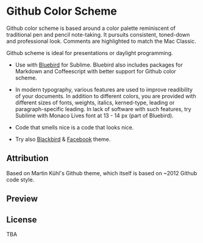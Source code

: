 # Github Color Scheme

Github color scheme is based around a color palette reminiscent of traditional pen and pencil note-taking. It pursuits consistent, toned-down and professional look. Comments are highlighted to match the Mac Classic.  

Github scheme is ideal for presentations or daylight programming.  
     
* Use with [Bluebird](https://github.com/mbixby/bluebird) for Sublime. Bluebird also includes packages for Markdown and Coffeescript with better support for Github color scheme. 
  
* In modern typography, various features are used to improve readibility of your documents. In addition to different colors, you are provided with different sizes of fonts, weights, italics, kerned-type, leading or paragraph-specific leading. In lack of software with such features, try Sublime with Monaco Lives font at 13 - 14 px (part of Bluebird).   

* Code that smells nice is a code that looks nice.   

* Try also [Blackbird](https://github.com/mbixby/blackbird) & [Facebook](https://github.com/mbixby/facebook-color-scheme) theme.

## Attribution

Based on Martin Kühl's Github theme, which itself is based on ~2012 Github 
code style.

## Preview

[]()

## License

TBA
